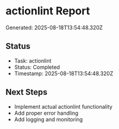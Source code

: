 # actionlint Report

Generated: 2025-08-18T13:54:48.320Z

## Status
- Task: actionlint
- Status: Completed
- Timestamp: 2025-08-18T13:54:48.320Z

## Next Steps
- Implement actual actionlint functionality
- Add proper error handling
- Add logging and monitoring

